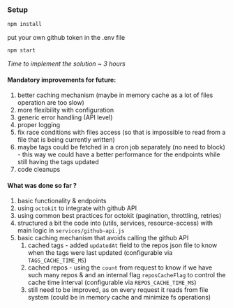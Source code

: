 ### Setup

```bash
npm install
```
put your own github token in the .env file

```bash
npm start
```
 
_Time to implement the solution ~ 3 hours_

#### Mandatory improvements for future:
1. better caching mechanism (maybe in memory cache as a lot of files operation are too slow)
2. more flexibility with configuration
3. generic error handling (API level)
4. proper logging
5. fix race conditions with files access (so that is impossible to read from a file that is being currently written)
6. maybe tags could be fetched in a cron job separately (no need to block) - this way we could have a better performance for the endpoints while still having the tags updated
7. code cleanups

#### What was done so far ?
1. basic functionality & endpoints
2. using `octokit` to integrate with github API
3. using common best practices for octokit (pagination, throttling, retries)
4. structured a bit the code into (utils, services, resource-access) with main logic in `services/github-api.js`
5. basic caching mechanism that avoids calling the github API
   1. cached tags - added `updatedAt` field to the repos json file to know when the tags were last updated (configurable via `TAGS_CACHE_TIME_MS`)
   2. cached repos - using the `count` from request to know if we have such many repos & and an internal flag `reposCacheFlag` to control the cache time interval (configurable via `REPOS_CACHE_TIME_MS`)
   3. still need to be improved, as on every request it reads from file system (could be in memory cache and minimize fs operations)